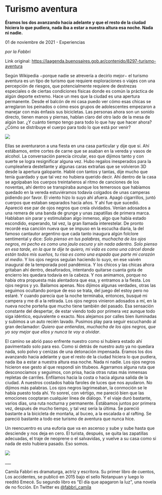 # Turismo aventura

**Éramos los dos avanzando hacia adelante y que el resto de la ciudad hiciera lo que pudiera, nada iba a estar a nuestra altura esa noche. Nada ni nadie.**

01 de noviembre de 2021 - Experiencias

_por la Fabbri_

Link original: https://laagenda.buenosaires.gob.ar/contenido/8297-turismo-aventura



Según Wikipedia −porque nadie se atrevería a decirlo mejor− el turismo aventura es un tipo de turismo que requiere exploraciones o viajes con una percepción de riesgos, que potencialmente requiere de destrezas especiales o de ciertas condiciones físicas donde es común la práctica de algún deporte extremo. Hace un mes que la ciudad es una apertura permanente. Desde el balcón de mi casa puedo ver cómo esas chicas se arreglaron los peinados o cómo esos grupos de adolescentes empezaron a manejar con más énfasis sus bicicletas. Las personas ahora son un sonido directo, tienen manos y piernas, hablan claro del otro lado de la mesa de algún bar. ¿Y cuánto tiempo tengo para todo lo que hay que hacer ahora? ¿Cómo se distribuye el cuerpo para todo lo que está por venir?




![](https://cdn.feater.me/files/images/102444/e7e76ede-7fbb-4e33-b7df-03429bd02d3d.jpeg)




Ellas se aventuraron a una fiesta en una casa particular y dije que sí. Ahí estábamos, entre cortes de carne que se asaban en la vereda y vasos de alcohol. La conversación parecía circular, eso que dijimos tanto y con suerte se logra resignificar alguna vez. Hubo regalos inesperados para la cumpleañera destellante y algunas caras extrañas que se volvieron 3D desde la apertura galopante. Hablé con tantos y tantas, dije mucho que tenía guardado y que tal vez no hubiera querido decir. Ahí dentro de la casa se agolpaban los cuerpos treintañeros al ritmo de canciones de los noventas, ahí dentro se transpiraba aunque los temerosos que habíamos quedado en la vereda estuviéramos todavía colgados de unas camperas pidiendo por favor. El viento hizo lo suyo ahí afuera. Apagó cigarrillos, juntó cuerpos que estaban separados hacía años. Y ahí fue que sucedió. Apareció ese par de ojos negros que creía olvidados. Venían adosados a una remera de una banda de grunge y unas zapatillas de primera marca. Hablaban sin parar y estimulaban algo inmenso, algo que había estado escondido, esperando, tal vez, la gran llamada interestelar. De pronto recordé esa canción nueva que se impuso en la escucha diaria, la del famoso cantautor argentino que cada tanto inaugura algún folclore sentimental y dice: *Solo pienso en tus palabras, muchacha de los ojos negros, mi pecho es como una jaula oscura y sin nada adentro. Solo pienso en esa tarde, en la que te dije te quiero, mi vida es como una cárcel donde están todos mis sueños, tu risa es como una espada que parte mi corazón al medio*. Y los ojos negros seguían haciendo lo suyo, en ese vaivén inaugural de la temporada post pandémica. Y los chicos y las chicas ahora gritaban ahí dentro, desaforados, intentando quitarse cuanta gota de encierro les quedara todavía en la cabeza. Y nos animamos, porque no había otra propuesta más alentadora que esa, y entramos a la fiesta. Los ojos negros y yo. Bailamos apenas. Nos dijimos algunas verdades, otras las seguimos ocultando porque de eso se trata, del juego del estoy pero no estaré. Y cuando parecía que la noche terminaba, entonces, busqué mi campera y me di a la retirada. Los ojos negros vinieron adosados a mí, en la nueva noche porteña que mucho tiene también del pasado. Esa sensación constante del despertar, de estar viendo todo por primera vez aunque todo siga idéntico, equivalente o exacto. Nos alejamos por calles bien iluminadas y subimos a un auto recién lavado. Pusimos play para seguir escuchando al gran declamador: *Quiero que entiendas, muchacha de los ojos negros, que yo soy mejor que ellos y nunca te voy a olvidar*.




El camino se abrió paso enfrente nuestro como si hubiera estado ahí pavimentado solo para eso. Como si detrás de nuestro auto ya no quedara nada, solo polvo y cenizas de una detonación impensada. Éramos los dos avanzando hacia adelante y que el resto de la ciudad hiciera lo que pudiera, nada iba a estar a nuestra altura esa noche. Nada ni nadie. Los ojos negros hicieron ese gesto al que respondí sin titubeos. Agarramos alguna ruta que desconocíamos y seguimos, con prisa, hacia otras rutas más inmensas repletas de carriles. Enfilamos hacia la costa o hacia alguna salida de la ciudad. A nuestros costados había faroles de luces que nos ayudaron. No dijimos más palabras. Los ojos negros lagrimeaban, la conmoción se le había puesto toda ahí. Yo sonreí, con vértigo, me pareció bien que las emociones cooptaran cualquier línea de diálogo. Y el viaje duró bastante, varios días, una ruta nocturna y permanente. Estábamos juntos por primera vez, después de mucho tiempo, y tal vez sería la última. Se pareció bastante a la bicicleta de montaña, al buceo, a la escalada o al rafting. Se pareció bastante a todo ese turismo de aventura que nunca hice.




Un reencuentro es una euforia que va en ascenso y sube y sube hasta que desciende y nos deja en cero. El turista, después, se quita las zapatillas adecuadas, el traje de neoprene o el salvavidas, y vuelve a su casa como si nada de esto hubiera pasado. Eso somos.




[![](https://img.youtube.com/vi/xt13JA12Xa4/0.jpg)](https://www.youtube.com/watch?v=xt13JA12Xa4)




\_\_\_




Camila Fabbri es dramaturga, actriz y escritora. Su primer libro de cuentos, Los accidentes, se publicó en 2015 bajo el sello Notanpuan y luego lo reeditó Emecé. Su segundo libro es "El día que apagaron la luz", una novela de no ficción. En Twitter es [@fabbri\_camila](http://www.twitter.com/fabbri_camila)



